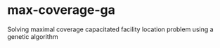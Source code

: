 # max-coverage-ga
Solving maximal coverage capacitated facility location problem using a genetic algorithm
